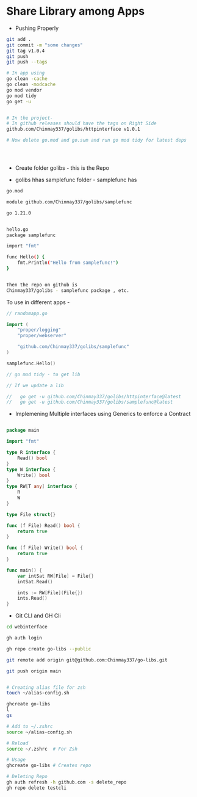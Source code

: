 # Share Library among Apps

- Pushing Properly

```bash
git add .
git commit -m "some changes"
git tag v1.0.4
git push
git push --tags

# In app using
go clean -cache
go clean -modcache
go mod vendor
go mod tidy
go get -u


# In the project-
# In github releases should have the tags on Right Side
github.com/Chinmay337/golibs/httpinterface v1.0.1

# Now delete go.mod and go.sum and run go mod tidy for latest deps





```

- Create folder golibs - this is the Repo

- golibs hhas samplefunc folder - samplefunc has

```bash
go.mod

module github.com/Chinmay337/golibs/samplefunc

go 1.21.0


hello.go
package samplefunc

import "fmt"

func Hello() {
	fmt.Println("Hello from samplefunc!")
}


Then the repo on github is
Chinmay337/golibs - samplefunc package , etc.


```

To use in different apps -

```go
// randomapp.go

import (
	"proper/logging"
	"proper/webserver"

	"github.com/Chinmay337/golibs/samplefunc"
)

samplefunc.Hello()

// go mod tidy - to get lib

// If we update a lib

//   go get -u github.com/Chinmay337/golibs/httpinterface@latest
//   go get -u github.com/Chinmay337/golibs/samplefunc@latest
```

- Implemening Multiple interfaces using Generics to enforce a Contract

```go

package main

import "fmt"

type R interface {
	Read() bool
}
type W interface {
	Write() bool
}
type RW[T any] interface {
	R
	W
}

type File struct{}

func (f File) Read() bool {
	return true
}

func (f File) Write() bool {
	return true
}

func main() {
	var intSat RW[File] = File{}
	intSat.Read()

	ints := RW[File](File{})
	ints.Read()
}


```

- Git CLI and GH Cli

```bash
cd webinterface

gh auth login

gh repo create go-libs --public

git remote add origin git@github.com:Chinmay337/go-libs.git

git push origin main


# Creating alias file for zsh
touch ~/alias-config.sh

ghcreate go-libs
l
gs

# Add to ~/.zshrc
source ~/alias-config.sh

# Reload
source ~/.zshrc  # For Zsh

# Usage
ghcreate go-libs # Creates repo

# Deleting Repo
gh auth refresh -h github.com -s delete_repo
gh repo delete testcli
```
